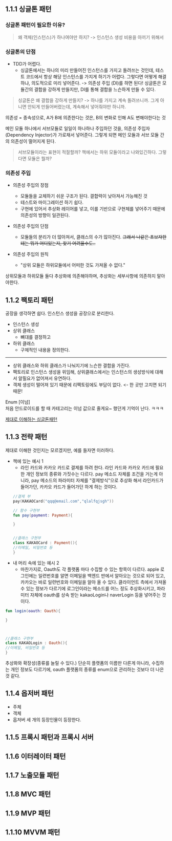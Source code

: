 
## 1.1.1 싱글톤 패턴

### 싱글톤 패턴이 필요한 이유?
> 왜 객체(인스턴스)가 하나여야만 하지?
> -> 인스턴스 생성 비용을 아끼기 위해서

### 싱글톤의 단점
- TDD가 어렵다. 
	- 싱글톤에서는 하나의 미리 만들어진 인스턴스를 가지고 돌려쓰는 것인데, 테스트 코드에서 항상 해당 인스턴스를 가지게 하기가 어렵다.
	그렇다면 어떻게 해결하냐, 의도적으로 미리 넣어준다. -> 의존성 주입 (DI)를 하면 된다!
	싱글톤은 모듈간의 결합을 강하게 만들지만, DI를 통해 결합을 느슨하게 만들 수 있다.

> 싱글톤은 왜 결합을 강하게 만들지? 
> -> 하나를 가지고 계속 돌려쓰니까. 그게 아니면 안되게 만들어버렸는데, 계속해서 넣어줘야만 하니까.

의존성 = 종속성으로, A가 B에 의존한다는 것은, B의 변화로 인해 A도 변해야한다는 것

메인 모듈 하나에서 서브모듈로 일일이 하나하나 주입하던 것을, 의존성 주입자(Dependency Injector)가 가로채서 넣어준다. 그렇게 되면 메인 모듈과 서브 모듈 간의 의존성이 떨어지게 된다. 

> 서브모듈이라는 표현이 적절할까? 책에서는 하위 모듈이라고 나와있긴하다.
> 그렇다면 모듈은 뭘까?

### 의존성 주입

- 의존성 주입의 장점
	- 모듈들을 교체하기 쉬운 구조가 된다. 결합력이 낮아져서 가능해진 것
	- 테스트와 마이그레이션 하기 쉽다. 
	- 구현에 있어서 추상화 레이어를 넣고, 이를 기반으로 구현체를 넣어주기 때문에 의존성의 방향이 일관된다.

- 의존성 주입의 단점
	- 모듈들의 분리가 더 많아져서, 클래스의 수가 많아진다. ~~그래서 나같은 초보자한테는 뭐가 어디있는지, 찾기 어려울수도..~~

- 의존성 주입의 원칙
	- "상위 모듈은 하위모듈에서 어떠한 것도 가져올 수 없다."

상위모듈과 하위모듈 둘다 추상화에 의존해야하며, 추상화는 세부사항에 의존하지 말아야한다. 
## 1.1.2 팩토리 패턴

공장을 생각하면 쉽다.
인스턴스 생성을 공장으로 분리한다.


- 인스턴스 생성
- 상위 클래스
	- 뼈대를 결정하고
- 하위 클래스
	- 구체적인 내용을 정의한다.
---
- 상위 클래스와 하위 클래스가 나눠지기에 느슨한 결합을 가진다. 
- 팩토리로 인스턴스 생성을 위임해, 상위클래스에서는 인스턴스의 생성방식에 대해서 알필요가 없어져서 유연하다. 
- 객체 생성이 떨어져 있기 때문에 리팩토링에도 부담이 없다. <- 한 곳만 고치면 되기 때문!




Enum [이넘]  
처음 안드로이드를 할 때 카테고리는 이넘 값으로 줄게요~ 했던게 기억이 난다. ㅋㅋㅋ



[제대로 이해하는 싱글톤패턴](https://www.youtube.com/watch?v=DHo8qRCtmGU)
## 1.1.3 전략  패턴
제대로 이해한 것인지는 모르겠지만, 예를 들자면 이러하다.

- 책에 있는 예시 1
	- 라인 카드와 카카오 카드로 결제를 하려 한다. 라인 카드와 카카오 카드에 필요한 개인 정보의 종류와 가짓수는 다르다. pay 메소드 자체를 조건을 거는게 아니라, pay 메소드의 파라미터 자체를 "결제방식"으로 추상화 해서 라인카드가 들어가던, 카카오 카드가 들어가던 하게 하는 것이다. 
	```kotlin
	//결제 부
	pay(KAKAOCard("qqq@email.com","qlalfqjsgh"))

	// 함수 구현부
	fun pay(payment: Payment){
	
	}


	//클래스 구현부
	class KAKAOCard : Payment(){
	//이메일, 비밀번호 등
	}
	```
- 내 머리 속에 있는 예시 2
	- 마찬가지로, Oauth도 각 플랫폼 마다 수집할 수 있는 항목이 다르다. apple 로그인에는 일련번호를 알면 이메일을 백엔드 딴에서 알아오는 것으로 되어 있고, 카카오는 바로 일련번호와 이메일을 알아 올 수 있다. 클라이언트 측에서 가져올 수 있는 정보가 다르기에 로그인이라는 메소드를 어느 정도 추상화시키고, 파라미터 자체에 oauth를 상속 받는 kakaoLogin나 naverLogin 등을 넣어주는 것이다.
```kotlin
fun login(oauth: Oauth){

}



//클래스 구현부
class KAKAOLogin : Oauth(){
//이메일, 비밀번호 등
}
```

추상화와 확장성(종류를 늘릴 수 있다.) 단순히 플랫폼의 이름만 다른게 아니라, 수집하는 개인 정보도 다르기에, oauth 플랫폼의 종류를 enum으로 관리하는 것보다 더 나은 것 같다. 
## 1.1.4 옵저버 패턴
- 주체
- 객체
- 옵저버
세 개의 등장인물이 등장한다. 



## 1.1.5 프록시 패턴과 프록시 서버
## 1.1.6 이터레이터 패턴
## 1.1.7 노출모듈 패턴
## 1.1.8 MVC 패턴
## 1.1.9 MVP 패턴
## 1.1.10 MVVM 패턴